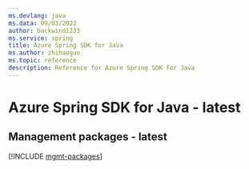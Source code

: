 ```yaml
---
ms.devlang: java
ms.data: 09/03/2022
author: backwind1233
ms.service: spring
title: Azure Spring SDK for Java
ms.author: zhihaoguo
ms.topic: reference
description: Reference for Azure Spring SDK for Java
---
```

# Azure Spring SDK for Java - latest

## Management packages - latest
[!INCLUDE [mgmt-packages](spring-mgmt-index.md)]